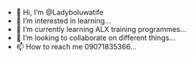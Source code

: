 - 👋 Hi, I’m @Ladyboluwatife
- 👀 I’m interested in learning...
- 🌱 I’m currently learning ALX training programmes...
- 💞️ I’m looking to collaborate on different things...
- 📫 How to reach me 09071835366...

<!---
Ladyboluwatife/Ladyboluwatife is a ✨ special ✨ repository because its `README.md` (this file) appears on your GitHub profile.
You can click the Preview link to take a look at your changes.
--->
